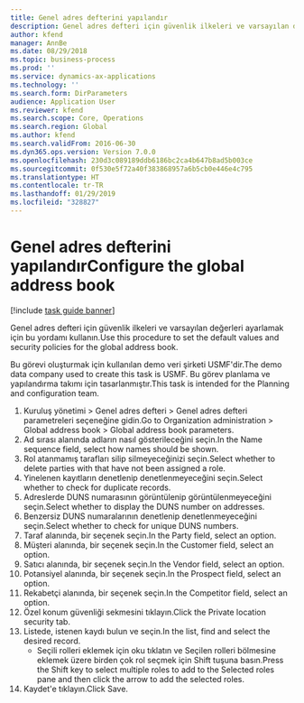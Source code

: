```yaml
---
title: Genel adres defterini yapılandır
description: Genel adres defteri için güvenlik ilkeleri ve varsayılan değerleri ayarlamak için bu yordamı kullanın.
author: kfend
manager: AnnBe
ms.date: 08/29/2018
ms.topic: business-process
ms.prod: ''
ms.service: dynamics-ax-applications
ms.technology: ''
ms.search.form: DirParameters
audience: Application User
ms.reviewer: kfend
ms.search.scope: Core, Operations
ms.search.region: Global
ms.author: kfend
ms.search.validFrom: 2016-06-30
ms.dyn365.ops.version: Version 7.0.0
ms.openlocfilehash: 230d3c089189ddb6186bc2ca4b647b8ad5b003ce
ms.sourcegitcommit: 0f530e5f72a40f383868957a6b5cb0e446e4c795
ms.translationtype: HT
ms.contentlocale: tr-TR
ms.lasthandoff: 01/29/2019
ms.locfileid: "328827"
---
```

# <a name="configure-the-global-address-book"></a><span data-ttu-id="b82b8-103">Genel adres defterini yapılandır</span><span class="sxs-lookup"><span data-stu-id="b82b8-103">Configure the global address book</span></span>

[!include [task guide banner](../../includes/task-guide-banner.md)]

<span data-ttu-id="b82b8-104">Genel adres defteri için güvenlik ilkeleri ve varsayılan değerleri ayarlamak için bu yordamı kullanın.</span><span class="sxs-lookup"><span data-stu-id="b82b8-104">Use this procedure to set the default values and security policies for the global address book.</span></span> 

<span data-ttu-id="b82b8-105">Bu görevi oluşturmak için kullanılan demo veri şirketi USMF'dir.</span><span class="sxs-lookup"><span data-stu-id="b82b8-105">The demo data company used to create this task is USMF.</span></span> <span data-ttu-id="b82b8-106">Bu görev planlama ve yapılandırma takımı için tasarlanmıştır.</span><span class="sxs-lookup"><span data-stu-id="b82b8-106">This task is intended for the Planning and configuration team.</span></span>

1. <span data-ttu-id="b82b8-107">Kuruluş yönetimi > Genel adres defteri > Genel adres defteri parametreleri seçeneğine gidin.</span><span class="sxs-lookup"><span data-stu-id="b82b8-107">Go to Organization administration > Global address book > Global address book parameters.</span></span>
2. <span data-ttu-id="b82b8-108">Ad sırası alanında adların nasıl gösterileceğini seçin.</span><span class="sxs-lookup"><span data-stu-id="b82b8-108">In the Name sequence field, select how names should be shown.</span></span>
3. <span data-ttu-id="b82b8-109">Rol atanmamış tarafları silip silmeyeceğinizi seçin.</span><span class="sxs-lookup"><span data-stu-id="b82b8-109">Select whether to delete parties with that have not been assigned a role.</span></span>
4. <span data-ttu-id="b82b8-110">Yinelenen kayıtların denetlenip denetlenmeyeceğini seçin.</span><span class="sxs-lookup"><span data-stu-id="b82b8-110">Select whether to check for duplicate records.</span></span>
5. <span data-ttu-id="b82b8-111">Adreslerde DUNS numarasının görüntülenip görüntülenmeyeceğini seçin.</span><span class="sxs-lookup"><span data-stu-id="b82b8-111">Select whether to display the DUNS number on addresses.</span></span>
6. <span data-ttu-id="b82b8-112">Benzersiz DUNS numaralarının denetlenip denetlenmeyeceğini seçin.</span><span class="sxs-lookup"><span data-stu-id="b82b8-112">Select whether to check for unique DUNS numbers.</span></span>
7. <span data-ttu-id="b82b8-113">Taraf alanında, bir seçenek seçin.</span><span class="sxs-lookup"><span data-stu-id="b82b8-113">In the Party field, select an option.</span></span>
8. <span data-ttu-id="b82b8-114">Müşteri alanında, bir seçenek seçin.</span><span class="sxs-lookup"><span data-stu-id="b82b8-114">In the Customer field, select an option.</span></span>
9. <span data-ttu-id="b82b8-115">Satıcı alanında, bir seçenek seçin.</span><span class="sxs-lookup"><span data-stu-id="b82b8-115">In the Vendor field, select an option.</span></span>
10. <span data-ttu-id="b82b8-116">Potansiyel alanında, bir seçenek seçin.</span><span class="sxs-lookup"><span data-stu-id="b82b8-116">In the Prospect field, select an option.</span></span>
11. <span data-ttu-id="b82b8-117">Rekabetçi alanında, bir seçenek seçin.</span><span class="sxs-lookup"><span data-stu-id="b82b8-117">In the Competitor field, select an option.</span></span>
12. <span data-ttu-id="b82b8-118">Özel konum güvenliği sekmesini tıklayın.</span><span class="sxs-lookup"><span data-stu-id="b82b8-118">Click the Private location security tab.</span></span>
13. <span data-ttu-id="b82b8-119">Listede, istenen kaydı bulun ve seçin.</span><span class="sxs-lookup"><span data-stu-id="b82b8-119">In the list, find and select the desired record.</span></span>
    * <span data-ttu-id="b82b8-120">Seçili rolleri eklemek için oku tıklatın ve Seçilen rolleri bölmesine eklemek üzere birden çok rol seçmek için Shift tuşuna basın.</span><span class="sxs-lookup"><span data-stu-id="b82b8-120">Press the Shift key to select multiple roles to add to the Selected roles pane and then click the arrow to add the selected roles.</span></span>  
14. <span data-ttu-id="b82b8-121">Kaydet'e tıklayın.</span><span class="sxs-lookup"><span data-stu-id="b82b8-121">Click Save.</span></span>


